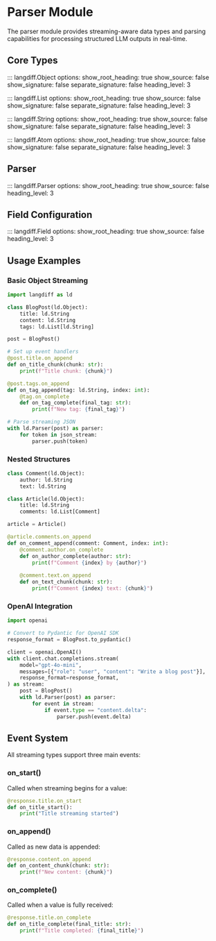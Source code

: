 # Parser Module

The parser module provides streaming-aware data types and parsing capabilities for processing structured LLM outputs in real-time.

## Core Types

::: langdiff.Object
    options:
      show_root_heading: true
      show_source: false
      show_signature: false
      separate_signature: false
      heading_level: 3

::: langdiff.List
    options:
      show_root_heading: true
      show_source: false
      show_signature: false
      separate_signature: false
      heading_level: 3

::: langdiff.String
    options:
      show_root_heading: true
      show_source: false
      show_signature: false
      separate_signature: false
      heading_level: 3

::: langdiff.Atom
    options:
      show_root_heading: true
      show_source: false
      show_signature: false
      separate_signature: false
      heading_level: 3

## Parser

::: langdiff.Parser
    options:
      show_root_heading: true
      show_source: false
      heading_level: 3

## Field Configuration

::: langdiff.Field
    options:
      show_root_heading: true
      show_source: false
      heading_level: 3

## Usage Examples

### Basic Object Streaming

```python
import langdiff as ld

class BlogPost(ld.Object):
    title: ld.String
    content: ld.String
    tags: ld.List[ld.String]

post = BlogPost()

# Set up event handlers
@post.title.on_append
def on_title_chunk(chunk: str):
    print(f"Title chunk: {chunk}")

@post.tags.on_append
def on_tag_append(tag: ld.String, index: int):
    @tag.on_complete
    def on_tag_complete(final_tag: str):
        print(f"New tag: {final_tag}")

# Parse streaming JSON
with ld.Parser(post) as parser:
    for token in json_stream:
        parser.push(token)
```

### Nested Structures

```python
class Comment(ld.Object):
    author: ld.String
    text: ld.String

class Article(ld.Object):
    title: ld.String
    comments: ld.List[Comment]

article = Article()

@article.comments.on_append
def on_comment_append(comment: Comment, index: int):
    @comment.author.on_complete
    def on_author_complete(author: str):
        print(f"Comment {index} by {author}")
    
    @comment.text.on_append
    def on_text_chunk(chunk: str):
        print(f"Comment {index} text: {chunk}")
```

### OpenAI Integration

```python
import openai

# Convert to Pydantic for OpenAI SDK
response_format = BlogPost.to_pydantic()

client = openai.OpenAI()
with client.chat.completions.stream(
    model="gpt-4o-mini",
    messages=[{"role": "user", "content": "Write a blog post"}],
    response_format=response_format,
) as stream:
    post = BlogPost()
    with ld.Parser(post) as parser:
        for event in stream:
            if event.type == "content.delta":
                parser.push(event.delta)
```

## Event System

All streaming types support three main events:

### on_start()
Called when streaming begins for a value:

```python
@response.title.on_start
def on_title_start():
    print("Title streaming started")
```

### on_append()
Called as new data is appended:

```python
@response.content.on_append
def on_content_chunk(chunk: str):
    print(f"New content: {chunk}")
```

### on_complete()
Called when a value is fully received:

```python
@response.title.on_complete
def on_title_complete(final_title: str):
    print(f"Title completed: {final_title}")
```